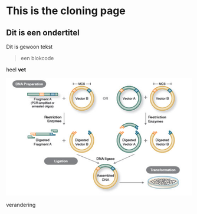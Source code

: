 # This is the cloning page

## Dit is een ondertitel

Dit is gewoon tekst

>een blokcode

heel **vet**

![dolly](cloning.jpg) 

verandering